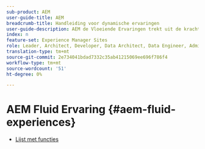 ```yaml
---
sub-product: AEM
user-guide-title: AEM
breadcrumb-title: Handleiding voor dynamische ervaringen
user-guide-description: AEM de Vloeiende Ervaringen trekt uit de krachtige eigenschapreeksen van AEM Sites, AEM Dynamic Media, en AEM Assets om een robuuste oplossing voor de levering van inhoud zonder kop te verstrekken.
index: n
feature-set: Experience Manager Sites
role: Leader, Architect, Developer, Data Architect, Data Engineer, Administrator, Business Practitioner
translation-type: tm+mt
source-git-commit: 2e734041bdad7332c35ab41215069ee696f786f4
workflow-type: tm+mt
source-wordcount: '51'
ht-degree: 0%

---
```



# AEM Fluid Ervaring {#aem-fluid-experiences}

+ [Lijst met functies](/help/fluid-experiences/feature-list.md)